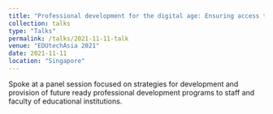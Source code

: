 ```yaml
---
title: "Professional development for the digital age: Ensuring access to 21st Century skills development"
collection: talks
type: "Talks"
permalink: /talks/2021-11-11-talk
venue: "EDUtechAsia 2021"
date: 2021-11-11
location: "Singapore"
---
```


Spoke at a panel session focused on strategies for development and provision of future ready professional development programs to staff and faculty of educational institutions.
